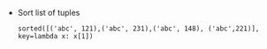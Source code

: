 * Sort list of tuples
  ```
  sorted([('abc', 121),('abc', 231),('abc', 148), ('abc',221)], key=lambda x: x[1])
  ```
